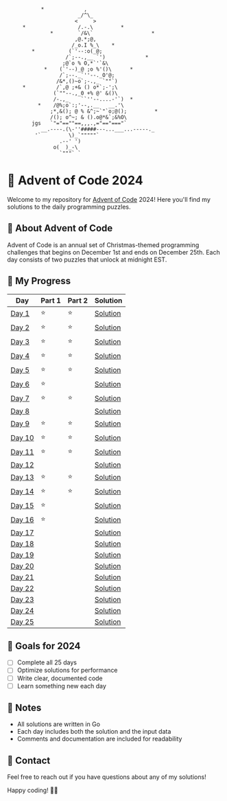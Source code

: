 ```ascii
           *             ,
                       _/^\_
                      <     >
     *                 /.-.\         *
              *        `/&\`                   *
                      ,@.*;@,
                     /_o.I %_\    *
        *           (`'--:o(_@;
                   /`;--.,__ `')             *
                  ;@`o % O,*`'`&\ 
            *    (`'--)_@ ;o %'()\      *
                 /`;--._`''--._O'@;
                /&*,()~o`;-.,_ `""`)
     *          /`,@ ;+& () o*`;-';\
               (`""--.,_0 +% @' &()\
               /-.,_    ``''--....-'`)  *
          *    /@%;o`:;'--,.__   __.'\
              ;*,&(); @ % &^;~`"`o;@();         *
              /(); o^~; & ().o@*&`;&%O\
        jgs   `"="==""==,,,.,="=="==="`
           __.----.(\-''#####---...___...-----._
         '`         \)_`"""""`
                 .--' ')
               o(  )_-\
                 `"""` `
```

# 🎄 Advent of Code 2024

Welcome to my repository for [Advent of Code](https://adventofcode.com/) 2024! Here you'll find my solutions to the daily programming puzzles.

## 📝 About Advent of Code

Advent of Code is an annual set of Christmas-themed programming challenges that begins on December 1st and ends on December 25th. Each day consists of two puzzles that unlock at midnight EST.

## 🚀 My Progress

| Day | Part 1 | Part 2 | Solution |
|-----|--------|--------|----------|
| [Day 1](https://adventofcode.com/2024/day/1) | ⭐ | ⭐ | [Solution](Day-1/main.rs) |
| [Day 2](https://adventofcode.com/2024/day/2) | ⭐ | ⭐ | [Solution](Day-2/src/main.rs) |
| [Day 3](https://adventofcode.com/2024/day/3) | ⭐ | ⭐ | [Solution](Day-3/src/main.rs) |
| [Day 4](https://adventofcode.com/2024/day/4) | ⭐ | ⭐ | [Solution](Day-4/src/main.rs) |
| [Day 5](https://adventofcode.com/2024/day/5) | ⭐ | ⭐ | [Solution](Day-5/src/main.rs) |
| [Day 6](https://adventofcode.com/2024/day/6) | ⭐ |   | [Solution](Day-6/src/main.rs) |
| [Day 7](https://adventofcode.com/2024/day/7) | ⭐ | ⭐ | [Solution](Day-7/src/main.rs) |
| [Day 8](https://adventofcode.com/2024/day/8) |   |   | [Solution](Day-8/src/main.rs) |
| [Day 9](https://adventofcode.com/2024/day/9) | ⭐ | ⭐ | [Solution](Day-9/src/main.rs) |
| [Day 10](https://adventofcode.com/2024/day/10) | ⭐ | ⭐ | [Solution](Day-10/src/main.rs) |
| [Day 11](https://adventofcode.com/2024/day/11) | ⭐ | ⭐ | [Solution](Day-11/src/main.rs) |
| [Day 12](https://adventofcode.com/2024/day/12) |   |   | [Solution](Day-12/src/main.rs) |
| [Day 13](https://adventofcode.com/2024/day/13) | ⭐ | ⭐ | [Solution](Day-13/src/main.rs) |
| [Day 14](https://adventofcode.com/2024/day/14) | ⭐ | ⭐ | [Solution](Day-14/src/main.rs) |
| [Day 15](https://adventofcode.com/2024/day/15) | ⭐ |   | [Solution](Day-15/src/main.rs) |
| [Day 16](https://adventofcode.com/2024/day/16) | ⭐ |   | [Solution](Day-16/src/main.rs) |
| [Day 17](https://adventofcode.com/2024/day/17) |   |   | [Solution](Day-17/src/main.rs) |
| [Day 18](https://adventofcode.com/2024/day/18) |   |   | [Solution](Day-18/src/main.rs) |
| [Day 19](https://adventofcode.com/2024/day/19) |   |   | [Solution](Day-19/src/main.rs) |
| [Day 20](https://adventofcode.com/2024/day/20) |   |   | [Solution](Day-20/src/main.rs) |
| [Day 21](https://adventofcode.com/2024/day/21) |   |   | [Solution](Day-21/src/main.rs) |
| [Day 22](https://adventofcode.com/2024/day/22) |   |   | [Solution](Day-22/src/main.rs) |
| [Day 23](https://adventofcode.com/2024/day/23) |   |   | [Solution](Day-23/src/main.rs) |
| [Day 24](https://adventofcode.com/2024/day/24) |   |   | [Solution](Day-24/src/main.rs) |
| [Day 25](https://adventofcode.com/2024/day/25) |   |   | [Solution](Day-25/src/main.rs) |

## 🌟 Goals for 2024

- [ ] Complete all 25 days
- [ ] Optimize solutions for performance
- [ ] Write clear, documented code
- [ ] Learn something new each day

## 📝 Notes

- All solutions are written in Go
- Each day includes both the solution and the input data
- Comments and documentation are included for readability

## 🤝 Contact

Feel free to reach out if you have questions about any of my solutions!

Happy coding! 🎄✨
